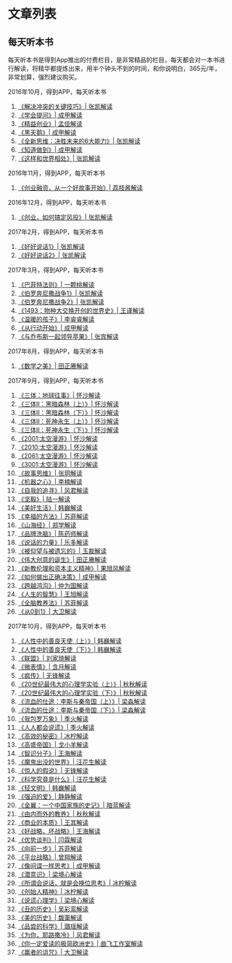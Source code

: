 文章列表
================

每天听本书
----------------

每天听本书是得到App推出的付费栏目，是非常精品的栏目，每天都会对一本书进行解读，将精华都提炼出来，用半个钟头不到的时间，和你说明白，365元/年，非常划算，强烈建议购买。

2016年10月，得到APP，每天听本书

1. [《解决冲突的关键技巧》| 张凯解读](changing-the-conversation-the-17.md)
2. [《学会提问》| 成甲解读](asking-the-right-question.md)
3. [《精益创业》| 孟佳解读](the-lean-startup.md)
4. [《黑天鹅》| 成甲解读](the-black-swan.md)
5. [《全新思维：决胜未来的6大能力》| 张凯解读](a-whole-new-mind.md)
6. [《知道做到》| 成甲解读](know-can-do.md)
7. [《这样和世界相处》| 张凯解读](a-challenge-to-manking.md)

2016年11月，得到APP，每天听本书

1. [《创业融资，从一个好故事开始》| 荔枝酱解读](the-six-secrets-of-raising-capital-an-insider-s-guide-for-entrepreneurs.md)

2016年12月，得到APP，每天听本书

1. [《创业，如何搞定风投》| 张凯解读](mastering-the-VC-game.md)

2017年2月，得到APP，每天听本书

1. [《好好说话1》| 张凯解读](good-communication-1.md)
2. [《好好说话2》| 张凯解读](good-communication-2.md)

2017年3月，得到APP，每天听本书

1. [《巴菲特法则》| 一颗桃解读](warren-buffett.md)
2. [《伯罗奔尼撒战争1》| 张凯解读](the-peloponnesian-war-1.md)
3. [《伯罗奔尼撒战争2》| 张凯解读](the-peloponnesian-war-2.md)
3. [《1493：物种大交换开创的世界史》| 王谨解读](1493-uncovering-the-new-world-columbus-created.md)
4. [《温暖的孩子》| 李睿睿解读](the-nurture-effect.md)
5. [《从行动开始》| 成甲解读](jinsei-o-kaeru-kodokagaku-serufu-manejimento.md)
6. [《与乔布斯一起领导苹果》| 张宾解读](leading-apple-with-steve-jobs.md)

2017年8月，得到APP，每天听本书

1. [《数学之美》| 田正赓解读](beauty-of-mathematics.md)

2017年9月，得到APP，每天听本书

1. [《三体：地球往事》| 怀沙解读](the-three-body-problem-1.md)
2. [《三体II：黑暗森林（上）》| 怀沙解读](the-three-body-problem-2-1.md)
3. [《三体II：黑暗森林（下）》| 怀沙解读](the-three-body-problem-2-2.md)
4. [《三体II：死神永生（上）》| 怀沙解读](the-three-body-problem-3-1.md)
5. [《三体II：死神永生（下）》| 怀沙解读](the-three-body-problem-3-2.md)
6. [《2001:太空漫游》| 怀沙解读](a-space-odyssey-2001.md)
7. [《2010:太空漫游》| 怀沙解读](a-space-odyssey-2010.md)
8. [《2061:太空漫游》| 怀沙解读](a-space-odyssey-2061.md)
9. [《3001:太空漫游》| 怀沙解读](a-space-odyssey-3001.md)
10. [《故事思维》| 张玥解读](the-story-factor.md)
11. [《机器之心》| 李楠解读](the-age-of-spiritual-machines.md)
12. [《自我的追寻》| 风君解读](man-for-himself.md)
13. [《坚毅》| 陆一解读](grit.md)
14. [《美好生活》| 韩巍解读](den-kultiverade-manniskan.md)
15. [《幸福的方法》| 苏菲解读](happier.md)
16. [《山海经》| 郑学解读](the-classic-of-mountains-and-seas.md)
17. [《品牌洗脑》| 陈药师解读](brand-washed.md)
18. [《说话的力量》| 乐多解读](words-that-works.md)
19. [《被仰望与被遗忘的》| 玉裁解读](fame-and-obscurity.md)
20. [《伟大创意的诞生》| 田正赓解读](where-good-ideas-come-from.md)
21. [《新教伦理和资本主义精神》| 果旭风解读](die-protestantische-ethik-und-der-geist-des-kapitalismus.md)
22. [《如何做出正确决策》| 成甲解读](sources-of-power-how-people-make-decisions.md)
23. [《跨越鸿沟》| 仲为国解读](crossing-the-chasm.md)
24. [《人生的智慧》| 王旭解读](the-wisdom-of-life.md)
25. [《全脑教养法》| 苏菲解读](the-whole-brain-child.md)
26. [《从0到1》| 大卫解读](zero-to-one.md)

2017年10月，得到APP，每天听本书

1. [《人性中的善良天使（上）》| 韩巍解读](the-better-angels-of-our-nature-1.md)
2. [《人性中的善良天使（下）》| 韩巍解读](the-better-angels-of-our-nature-2.md)
3. [《联盟》| 刘家琦解读](the-alliance.md)
4. [《微表情》| 含月解读](micro-expression.md)
5. [《疯传》| 无锋解读](contagious.md)
6. [《20世纪最伟大的心理学实验（上）》| 秋秋解读](opening-skinner-s-box-1.md)
7. [《20世纪最伟大的心理学实验（下）》| 秋秋解读](opening-skinner-s-box-2.md)
8. [《流血的仕途：李斯与秦帝国（上）》| 梁淼解读](liuxiedeshitu-1.md)
9. [《流血的仕途：李斯与秦帝国（下）》| 梁淼解读](liuxiedeshitu-2.md)
10. [《我包罗万象》| 季火解读](i-contain-multitudes.md)
11. [《人人都会说谎》| 季火解读](everybody-lies.md)
12. [《高效的秘密》| 冰柠解读](the-secrets-of-being-productive-in-life-and-business.md)
13. [《高盛帝国》| 戈小羊解读](the-partnership.md)
14. [《智识分子》| 王海解读](intellectural-thinking.md)
15. [《魔鬼出没的世界》| 汪花生解读](the-demon-haunted-world.md)
16. [《惊人的假说》| 无锋解读](astonishing-hypothesis.md)
17. [《科学究竟是什么》| 汪花生解读](what-is-this-thing-called-science.md)
18. [《轻文明》| 韩巍解读](de-la-legerete.md)
19. [《强迫的爱》| 静静解读](obsessive-love.md)
20. [《金翼：一个中国家族的史记》| 暗蓝解读](the-golden-wing-a-family-chronicle.md)
21. [《由内而外的教养》| 秋秋解读](arenting-from-the-inside-out.md)
22. [《商业的本质》| 王其解读](the-real-life-mba.md)
23. [《好战略，坏战略》| 王海解读](good-strategy-bad-strategy.md)
24. [《优势谈判》| 闫霖解读](secrets-of-power-negotiating.md)
25. [《向前一步》| 苏菲解读](lean-in-for-graduates.md)
26. [《平台战略》| 曾翔解读](platform-strategy.md)
27. [《像间谍一样思考》| 成甲解读](work-like-a-spy.md)
28. [《潜意识》| 梁境心解读](subliminal.md)
29. [《所谓会说话，就是会换位思考》| 冰柠解读](her-ladyship-s-guide-to-the-art-of-conversation.md)
30. [《创始人精神》| 冰柠解读](the-founder-s-mentality.md)
31. [《说谎心理学》| 梁境心解读](born-liars.md)
32. [《丑的历史》| 吴彩鸾解读](storia-della-bruttezza.md)
33. [《美的历史》| 馥蕖解读](storia-della-bellezza.md)
34. [《品尝的科学》| 璐瑶解读](the-art-and-science-of-what-we-eat.md)
35. [《为你，耶路撒冷》| 风君解读](o-jerusalem.md)
36. [《你一定爱读的极简欧洲史》| 曲飞工作室解读](the-shortest-history-of-europe.md)
37. [《赢者的诅咒》| 大卫解读](the-winner-s-curse.md)